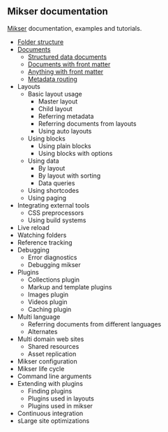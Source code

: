 ## Mikser documentation
[Mikser](https://github.com/almero-digital-marketing/mikser/) documentation, examples and tutorials. 

* [Folder structure](folder-structure.md)
* [Documents](documents.md)
	* [Structured data documents](documents.md#structured-data-documents)
	* [Documents with front matter](documents.md#documents-with-front-matter)
	* [Anything with front matter](documents.md#anything-with-front-matter)
	* [Metadata routing](documents.md#meta-data-routing)
* Layouts
	* Basic layout usage
		* Master layout
		* Child layout
		* Referring metadata
		* Referring documents from layouts
		* Using auto layouts
	* Using blocks
		* Using plain blocks
		* Using blocks with options
	* Using data
		* By layout
		* By layout with sorting
		* Data queries
	* Using shortcodes
	* Using paging
* Integrating external tools
	* CSS preprocessors
	* Using build systems
* Live reload
* Watching folders
* Reference tracking
* Debugging
	* Error diagnostics
	* Debugging mikser
* Plugins
	* Collections plugin
	* Markup and template plugins
	* Images plugin
	* Videos plugin
	* Caching plugin
* Multi language
	* Referring documents from different languages
	* Alternates
* Multi domain web sites
	* Shared resources
	* Asset replication
* Mikser configuration
* Mikser life cycle
* Command line arguments
* Extending with plugins
	* Finding plugins
	* Plugins used in layouts
	* Plugins used in mikser
* Continuous integration
* sLarge site optimizations


